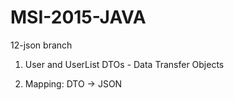 # MSI-2015-JAVA

12-json branch

1. User and UserList DTOs - Data Transfer Objects 

2. Mapping: DTO -> JSON
